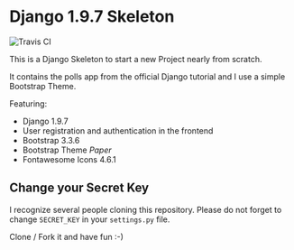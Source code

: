 # Django 1.9.7 Skeleton

![Travis CI](https://api.travis-ci.org/n2o/django-skeleton.svg?branch=master)

This is a Django Skeleton to start a new Project nearly from scratch.

It contains the polls app from the official Django tutorial and I use a simple Bootstrap Theme.

Featuring:
* Django 1.9.7
* User registration and authentication in the frontend
* Bootstrap 3.3.6
* Bootstrap Theme *Paper*
* Fontawesome Icons 4.6.1


## Change your Secret Key
I recognize several people cloning this repository. Please do not forget to change `SECRET_KEY` in your `settings.py` file.

Clone / Fork it and have fun :-)
